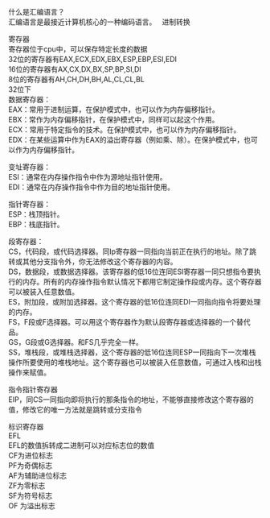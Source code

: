 什么是汇编语言？  
汇编语言是最接近计算机核心的一种编码语言。  
进制转换 
  
寄存器  
寄存器位于cpu中，可以保存特定长度的数据  
32位的寄存器有EAX,ECX,EDX,EBX,ESP,EBP,ESI,EDI  
16位的寄存器有AX,CX,DX,BX,SP,BP,SI,DI  
8位的寄存器有AH,CH,DH,BH,AL,CL,CL,BL  
32位下  
数据寄存器：  
EAX：常用于进制运算，在保护模式中，也可以作为内存偏移指针。  
EBX：常作为内存偏移指针，在保护模式中，同样可以起这个作用。  
ECX：常用于特定指令的技术。在保护模式中，也可以作为内存偏移指针。  
EDX：在某些运算中作为EAX的溢出寄存器（例如乘、除）。在保护模式中，也可以作为内存偏移指针。  
  
变址寄存器：  
ESI：通常在内存操作指令中作为源地址指针使用。  
EDI：通常在内存操作指令中作为目的地址指针使用。  
  
指针寄存器：  
ESP：栈顶指针。  
EBP：栈底指针。  
  
段寄存器：  
CS，代码段，或代码选择器。同Ip寄存器一同指向当前正在执行的地址。除了跳转或其他分支指令外，你无法修改这个寄存器的内容。  
DS，数据段，或数据选择器。该寄存器的低16位连同ESI寄存器一同只想指令要执行的内存。所有的内存操作指令默认情况下都用它制定操作段或内存。这个寄存器可以被装入任意数值。  
ES，附加段，或附加选择器。这个寄存器的低16位连同EDI一同指向指令将要处理的内存。  
FS，F段或F选择器。可以用这个寄存器作为默认段寄存器或选择器的一个替代品。  
GS，G段或G选择器。和FS几乎完全一样。  
SS，堆栈段，或堆栈选择器，这个寄存器的低16位连同ESP一同指向下一次堆栈操作所要使用的堆栈地址。这个寄存器也可以被装入任意数值，可通过入栈和出栈操作来赋值。  
  
指令指针寄存器  
EIP，同CS一同指向即将执行的那条指令的地址，不能够直接修改这个寄存器的值，修改它的唯一方法就是跳转或分支指令  
  
标识寄存器  
EFL  
EFL的数值拆转成二进制可以对应标志位的数值  
CF为进位标志  
PF为奇偶标志    
AF为辅助进位标志  
ZF为零标志  
SF为符号标志  
OF 为溢出标志

